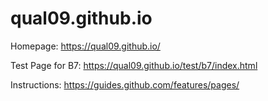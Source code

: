 # qual09.github.io

Homepage:
https://qual09.github.io/

Test Page for B7:
https://qual09.github.io/test/b7/index.html

Instructions:
https://guides.github.com/features/pages/
